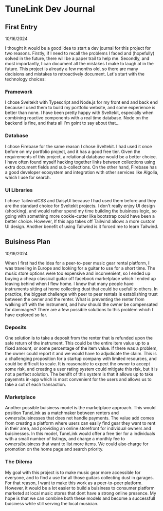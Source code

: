 # TuneLink Dev Journal

## First Entry

10/16/2024

I thought it would be a good idea to start a dev journal for this project for two reasons. Firstly, if I need to recall the problems I faced and (hopefully) solved in the future, there will be a paper trail to help me. Secondly, and most importantly, I can document all the mistakes I make to laugh at in the future. This project is already a few months old, so there are many decisions and mistakes to retroactively document. Let's start with the technology choices:

### Framework

I chose Sveltekit with Typescript and Node.js for my front end and back end because I used them to build my portfolio website, and some experience is better than none. I have been pretty happy with Sveltekit, especially when combining reactive components with a real time database. Node on the backend is fine, and thats all I'm goint to say about that...

### Database

I chose Firebase for the same reason I chose Sveltekit. I had used it once before on my portfolio project, and it has a good free tier. Given the requirements of this project, a relational database would be a better choice. I have often found myself hacking together links between collections using extra document fields and sub-collections. On the other hand, Firebase has a good developer ecosystem and integration with other services like Algolia, which I use for search.

### UI Libraries

I chose TailwindCSS and DaisyUI because I had used them before and they are the standard choice for Sveltekit projects. I don't really enjoy UI design (shocking), and would rather spend my time building the buisiness logic, so going with something more cookie-cutter like bootstrap could have been a better choice. However, If this app takes off Tailwind allows a more custom UI design. Another benefit of using Tailwind is it forced me to learn Tailwind.

## Buisiness Plan

10/19/2024

When I first had the idea for a peer-to-peer music gear rental platform, I was traveling in Europe and looking for a guitar to use for a short time. The music store options were too expensive and inconvenient, so I ended up buying a cheap classical guitar off facebook marketplace which I ended up leaving behind when I flew home. I knew that many people have instruments sitting at home collecting dust that could be usefull to others. In practice, the biggest challenge with peer to peer rentals is establishing trust between the owner and the renter. What is preventing the renter from walking off with the instrument, and how should the owner be compensated for dammages? There are a few possible solutions to this problem which I have explored so far.

### Deposits

One solution is to take a deposit from the renter that is refunded upon the safe return of the instrument. This could be the entire item value up to a fixed amount, or some percentage of the item value. If there was a problem, the owner could report it and we would have to adjudicate the claim. This is a challenging proposition for a startup company with limited resources, and could be difficult to scale. It is reasonable to expect the owner to accept some risk, and creating a user rating system could mitigate this risk, but it is not a perfect solution. The benifit of this system is that it allows up to take payemnts in-app which is most convenient for the users and allows us to take a cut of each transaction.

### Marketplace

Another possible buisiness model is the marketplace approach. This would position TuneLink as a matchmaker between renters and owners/buisinesses that does not handle payments. The value add comes from creating a platform where users can easily find gear they want to rent in their area, and providing an online storefront for individual owners and buisinesses. In this model, TuneLink would offer a free tier for a individuals with a small number of listings, and charge a monthly fee to owners/buisiness that want to list more items. We could also charge for promotion on the home page and search priority.

### The Dilema

My goal with this project is to make music gear more accessible for everyone, and to find a use for all those guitars collecting dust in garages. For that reason, I want to make this work as a peer-to-peer platform. However, it would be a lot easier to build a buisiness to consumer platform marketed at local music stores that dont have a strong online presence. My hope is that we can combine both these models and become a successfull buisiness while still serving the local musician.